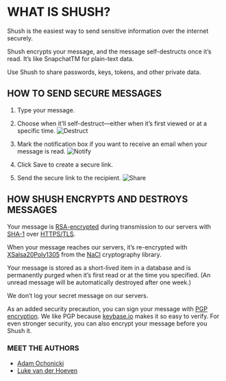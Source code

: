 # WHAT IS SHUSH?

Shush is the easiest way to send sensitive information over the internet securely.

Shush encrypts your message, and the message self-destructs once it’s read. It’s like SnapchatTM for plain-text data.

Use Shush to share passwords, keys, tokens, and other private data.

## HOW TO SEND SECURE MESSAGES

1. Type your message.

2. Choose when it’ll self-destruct—either when it’s first viewed or at a specific time.
![Destruct](/images/demo1.png)

3. Mark the notification box if you want to receive an email when your message is read.
![Notify](/images/demo2.png)

4. Click Save to create a secure link.

5. Send the secure link to the recipient.
![Share](/images/demo3.png)

## HOW SHUSH ENCRYPTS AND DESTROYS MESSAGES

Your message is [RSA-encrypted](https://en.wikipedia.org/wiki/RSA_%28cryptosystem%29) during transmission to our servers with [SHA-1](https://en.wikipedia.org/wiki/SHA-1) over [HTTPS/TLS](https://en.wikipedia.org/wiki/Transport_Layer_Security).

When your message reaches our servers, it’s re-encrypted with [XSalsa20](https://en.wikipedia.org/wiki/Salsa20)[Poly1305](https://en.wikipedia.org/wiki/Poly1305-AES) from the [NaCl](http://nacl.cr.yp.to/valid.html) cryptography library.

Your message is stored as a short-lived item in a database and is permanently purged when it’s first read or at the time you specified. (An unread message will be automatically destroyed after one week.)

We don’t log your secret message on our servers.

As an added security precaution, you can sign your message with [PGP encryption](https://en.wikipedia.org/wiki/Pretty_Good_Privacy). We like PGP because [keybase.io](https://keybase.io/) makes it so easy to verify. For even stronger security, you can also encrypt your message before you Shush it.

### MEET THE AUTHORS

- [Adam Ochonicki](https://github.com/fromonesrc)
- [Luke van der Hoeven](https://github.com/plukevdh)

